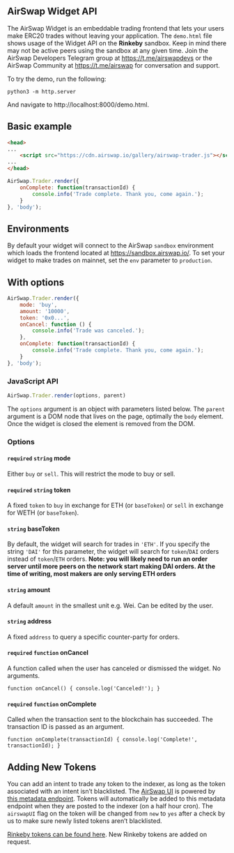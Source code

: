 ## AirSwap Widget API

The AirSwap Widget is an embeddable trading frontend that lets your users make ERC20 trades without leaving your application. The `demo.html` file shows usage of the Widget API on the **Rinkeby** sandbox. Keep in mind there may not be active peers using the sandbox at any given time. Join the AirSwap Developers Telegram group at https://t.me/airswapdevs or the AirSwap Community at https://t.me/airswap for conversation and support.

To try the demo, run the following:

```
python3 -m http.server
```

And navigate to http://localhost:8000/demo.html.

## Basic example

```html
<head>
...
    <script src="https://cdn.airswap.io/gallery/airswap-trader.js"></script>
...
</head>
```

```JavaScript
AirSwap.Trader.render({
    onComplete: function(transactionId) {
        console.info('Trade complete. Thank you, come again.');
    }
}, 'body');
```

## Environments

By default your widget will connect to the AirSwap `sandbox` environment which loads the frontend located at https://sandbox.airswap.io/. To set your widget to make trades on mainnet, set the `env` parameter to `production`.

## With options

```JavaScript
AirSwap.Trader.render({
    mode: 'buy',
    amount: '10000',
    token: '0x0...',
    onCancel: function () {
        console.info('Trade was canceled.');
    },
    onComplete: function(transactionId) {
        console.info('Trade complete. Thank you, come again.');
    }
}, 'body');
```

### JavaScript API

```JavaScript
AirSwap.Trader.render(options, parent)
```

The `options` argument is an object with parameters listed below. The `parent` argument is a DOM node that lives on the page, optimally the `body` element. Once the widget is closed the element is removed from the DOM.

### Options

#### `required` `string` mode

Either `buy` or `sell`. This will restrict the mode to buy or sell.

#### `required` `string` token

A fixed `token` to `buy` in exchange for ETH (or `baseToken`) or `sell` in exchange for WETH (or `baseToken`).

#### `string` baseToken

By default, the widget will search for trades in `'ETH'`. If you specify the string `'DAI'` for this parameter, the widget will search for `token`/`DAI` orders instead of `token`/`ETH` orders. **Note: you will likely need to run an order server until more peers on the network start making DAI orders. At the time of writing, most makers are only serving ETH orders**

#### `string` amount

A default `amount` in the smallest unit e.g. Wei. Can be edited by the user.

#### `string` address

A fixed `address` to query a specific counter-party for orders.

#### `required` `function` onCancel

A function called when the user has canceled or dismissed the widget. No arguments.

```
function onCancel() { console.log('Canceled!'); }
```

#### `required` `function` onComplete

Called when the transaction sent to the blockchain has succeeded. The transaction ID is passed as an argument.

```
function onComplete(transactionId) { console.log('Complete!', transactionId); }
```

## Adding New Tokens

You can add an intent to trade any token to the indexer, as long as the token associated with an intent isn’t blacklisted.
The [AirSwap UI](https://www.airswap.io/trade) is powered by [this metadata endpoint](https://token-metadata.airswap.io/tokens). Tokens will automatically be added to this metadata endpoint when they are posted to the indexer (on a half hour cron). The `airswapUI` flag on the token will be changed from `new` to `yes` after a check by us to make sure newly listed tokens aren’t blacklisted.

[Rinkeby tokens can be found here](https://token-metadata.airswap.io/rinkebyTokens). New Rinkeby tokens are added on request.
